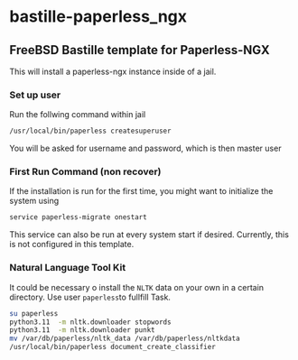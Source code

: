 # bastille-paperless_ngx
## FreeBSD Bastille template for Paperless-NGX
This will install a paperless-ngx instance inside of a jail.

### Set up user
Run the follwing command within jail
```sh
/usr/local/bin/paperless createsuperuser
```
You will be asked for username and password, which is then master user

### First Run Command (non recover)
If the installation is run for the first time, you might want to initialize the system using
```sh 
service paperless-migrate onestart
```
This service can also be run at every system start if desired.
Currently, this is not configured in this template.

### Natural Language Tool Kit
It could be necessary o install the `NLTK` data on your own in a certain directory.
Use user `paperless`to fullfill Task.
```sh
su paperless
python3.11  -m nltk.downloader stopwords
python3.11  -m nltk.downloader punkt
mv /var/db/paperless/nltk_data /var/db/paperless/nltkdata
/usr/local/bin/paperless document_create_classifier
```